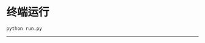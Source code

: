 # 终端运行

```shell
python run.py
```
********************************************************************************************************************************************************************************************